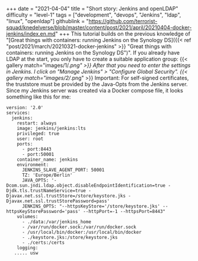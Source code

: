 +++
date = "2021-04-04"
title = "Short story: Jenkins and openLDAP"
difficulty = "level-1"
tags = ["development", "devops", "Jenkins", "ldap", "linux", "openldap"]
githublink = "https://github.com/terrorist-squad/knedelverse/blob/master/content/post/2021/april/20210404-docker-jenkins/index.en.md"
+++
This tutorial builds on the previous knowledge of "[Great things with containers: running Jenkins on the Synology DS]({{< ref "post/2021/march/20210321-docker-jenkins" >}} "Great things with containers: running Jenkins on the Synology DS")". If you already have LDAP at the start, you only have to create a suitable application group:
{{< gallery match="images/1/*.png" >}}
After that you need to enter the settings in Jenkins. I click on "Manage Jenkins" > "Configure Global Security".
{{< gallery match="images/2/*.png" >}}
Important: For self-signed certificates, the truststore must be provided by the Java-Opts from the Jenkins server. Since my Jenkins server was created via a Docker compose file, it looks something like this for me:
```
version: '2.0'
services:
  jenkins:
    restart: always
    image: jenkins/jenkins:lts
    privileged: true
    user: root
    ports:
      - port:8443
      - port:50001
    container_name: jenkins
    environment:
      JENKINS_SLAVE_AGENT_PORT: 50001
      TZ: 'Europe/Berlin'
      JAVA_OPTS: '-Dcom.sun.jndi.ldap.object.disableEndpointIdentification=true -Djdk.tls.trustNameService=true -Djavax.net.ssl.trustStore=/store/keystore.jks -Djavax.net.ssl.trustStorePassword=pass'
      JENKINS_OPTS: "--httpsKeyStore='/store/keystore.jks' --httpsKeyStorePassword='pass' --httpPort=-1 --httpsPort=8443"
    volumes:
      - ./data:/var/jenkins_home
      - /var/run/docker.sock:/var/run/docker.sock
      - /usr/local/bin/docker:/usr/local/bin/docker
      - ./keystore.jks:/store/keystore.jks
      - ./certs:/certs
    logging:
   ..... usw

   ```
